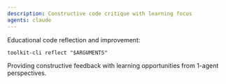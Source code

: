 ```yaml
---
description: Constructive code critique with learning focus
agents: claude
---
```


Educational code reflection and improvement:

`toolkit-cli reflect "$ARGUMENTS"`

Providing constructive feedback with learning opportunities from 1-agent perspectives.
